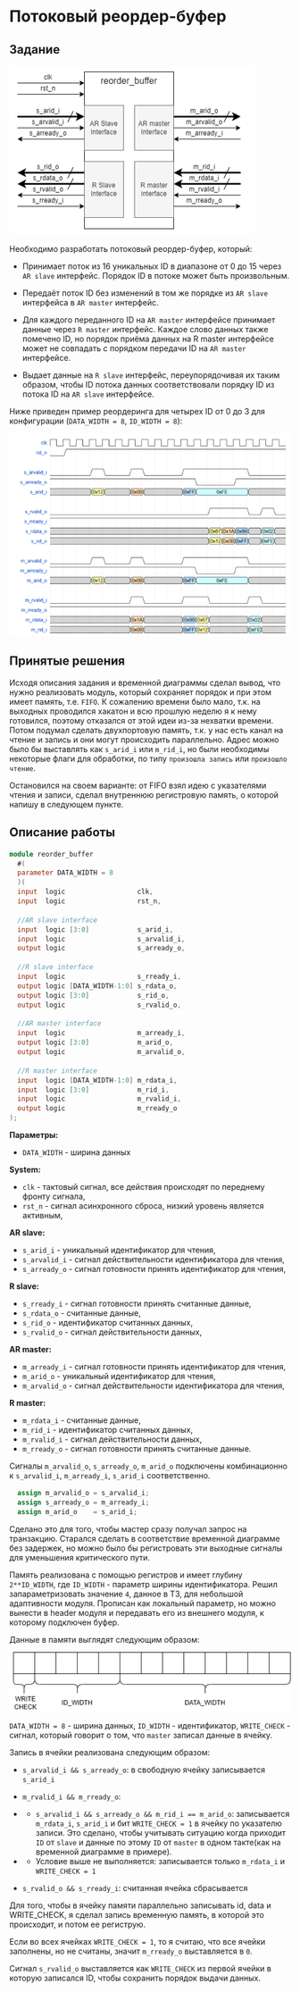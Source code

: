 # Потоковый реордер-буфер

## Задание

![ Основная схема ](./img/top_scheme.png)

Необходимо разработать потоковый реордер-буфер, который:

- Принимает поток из 16 уникальных ID в диапазоне от 0 до 15 через `AR slave` интерфейс.
Порядок ID в потоке может быть произвольным.

- Передаёт поток ID без изменений в том же порядке из `AR slave` интерфейса в `AR master`
интерфейс.

- Для каждого переданного ID на `AR master` интерфейсе принимает данные через `R master`
интерфейс. Каждое слово данных также помечено ID, но порядок приёма данных на R
master интерфейсе может не совпадать с порядком передачи ID на `AR master` интерфейсе.

- Выдает данные на `R slave` интерфейс, переупорядочивая их таким образом, чтобы ID
потока данных соответствовали порядку ID из потока ID на `AR slave` интерфейсе.

Ниже приведен пример реордеринга для четырех ID от 0 до 3 для конфигурации (`DATA_WIDTH = 8`, `ID_WIDTH = 8`):

![ Пример временной диаграммы ](./img/example_wave.png)

## Принятые решения

Исходя описания задания и временной диаграммы сделал вывод, что нужно реализовать модуль, который сохраняет порядок и при этом имеет память, т.е. `FIFO`. К сожалению времени было мало, т.к. на выходных проводился хакатон и всю прошлую неделю я к нему готовился, поэтому отказался от этой идеи из-за нехватки времени. Потом подумал сделать двухпортовую память, т.к. у нас есть канал на чтение и запись и они могут происходить параллельно. Адрес можно было бы выставлять как `s_arid_i` или `m_rid_i`, но были необходимы некоторые флаги для обработки, по типу `произошла запись` или `произошло чтение`.

Остановился на своем варианте: от FIFO взял идею с указателями чтения и записи, сделал внутреннюю регистровую память, о которой напишу в следующем пункте.

## Описание работы

```verilog
module reorder_buffer
  #(
  parameter DATA_WIDTH = 8
  )(
  input  logic                  clk,
  input  logic                  rst_n,

  //AR slave interface
  input  logic [3:0]            s_arid_i,
  input  logic                  s_arvalid_i,
  output logic                  s_arready_o,

  //R slave interface
  input  logic                  s_rready_i,
  output logic [DATA_WIDTH-1:0] s_rdata_o,
  output logic [3:0]            s_rid_o,
  output logic                  s_rvalid_o,

  //AR master interface
  input  logic                  m_arready_i,
  output logic [3:0]            m_arid_o,
  output logic                  m_arvalid_o,

  //R master interface
  input  logic [DATA_WIDTH-1:0] m_rdata_i,
  input  logic [3:0]            m_rid_i,
  input  logic                  m_rvalid_i,
  output logic                  m_rready_o
);
```

**Параметры:**
- `DATA_WIDTH` - ширина данных

**System:**
- `clk`   - тактовый сигнал, все действия происходят по переднему фронту сигнала,
- `rst_n` - сигнал асинхронного сброса, низкий уровень является активным,

**AR slave:**
- `s_arid_i`    - уникальный идентификатор для чтения,
- `s_arvalid_i` - сигнал действительности идентификатора для чтения,
- `s_arready_o` - сигнал готовности принять идентификатор для чтения,

**R slave:**
- `s_rready_i`  - сигнал готовности принять считанные данные,
- `s_rdata_o`   - считанные данные,
- `s_rid_o`     - идентификатор считанных данных,
- `s_rvalid_o`  - сигнал действительности данных,

**AR master:**
- `m_arready_i` - сигнал готовности принять идентификатор для чтения,
- `m_arid_o`    - уникальный идентификатор для чтения,
- `m_arvalid_o` - сигнал действительности идентификатора для чтения,

**R master:**
- `m_rdata_i`   - считанные данные,
- `m_rid_i`     - идентификатор считанных данных,
- `m_rvalid_i`  - сигнал действительности данных,
- `m_rready_o`  - сигнал готовности принять считанные данные.

Сигналы `m_arvalid_o`, `s_arready_o`, `m_arid_o` подключены комбинационно к `s_arvalid_i`, `m_arready_i`, `s_arid_i` соответственно.

```verilog
  assign m_arvalid_o = s_arvalid_i;
  assign s_arready_o = m_arready_i;
  assign m_arid_o    = s_arid_i;
```

Сделано это для того, чтобы мастер сразу получал запрос на транзакцию. Старался сделать в соответствие временной диаграмме без задержек, но можно было бы регистровать эти выходные сигналы для уменьшения критического пути.

Память реализована с помощью регистров и имеет глубину `2**ID_WIDTH`, где `ID_WIDTH` - параметр ширины идентификатора. Решил запараметризовать значение `4`, данное в ТЗ, для небольшой адаптивности модуля. Прописан как локальный параметр, но можно вынести в header модуля и передавать его из внешнего модуля, к которому подключен буфер.

Данные в памяти выглядят следующим образом:

![ Память ](./img/mem_width.png)

`DATA_WIDTH = 8` - ширина данных, `ID_WIDTH` - идентификатор, `WRITE_CHECK` - сигнал, который говорит о том, что `master` записал данные в ячейку.


Запись в ячейки реализована следующим образом:
- `s_arvalid_i && s_arready_o`: в свободную ячейку записывается `s_arid_i`

- `m_rvalid_i && m_rready_o`:

- - `s_arvalid_i && s_arready_o && m_rid_i == m_arid_o`: записывается `m_rdata_i`, `s_arid_i` и бит `WRITE_CHECK = 1` в ячейку по указателю записи. Это сделано, чтобы учитывать ситуацию когда приходит `ID` от `slave` и данные по этому `ID` от `master` в одном такте(как на временной диаграмме в примере).

- - Условие выше не выполняется: записывается только `m_rdata_i` и `WRITE_CHECK = 1`

- `s_rvalid_o && s_rready_i`: считанная ячейка сбрасывается

Для того, чтобы в ячейку памяти параллельно записывать id, data и WRITE_CHECK, я сделал запись временную память, в которой это происходит, и потом ее региструю.

Если во всех ячейках `WRITE_CHECK = 1`, то я считаю, что все ячейки заполнены, но не считаны, значит `m_rready_o` выставляется в `0`.

Сигнал `s_rvalid_o` выставляется как `WRITE_CHECK` из первой ячейки в которую записался ID, чтобы сохранить порядок выдачи данных.
